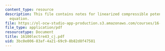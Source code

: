 ```yaml
---
content_type: resource
description: This file contains notes for linearized compressible potential flow governing
  equation.
file: https://ol-ocw-studio-app-production.s3.amazonaws.com/courses/16-100-aerodynamics-fall-2005/3bc0e00683af4a2169c98b82d8f47581_16100lectre43_cj.pdf
file_type: application/pdf
resourcetype: Document
title: 16100lectre43_cj.pdf
uid: 3bc0e006-83af-4a21-69c9-8b82d8f47581
---
```

